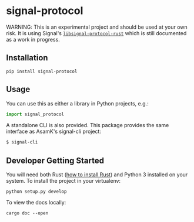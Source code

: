 # signal-protocol

WARNING: This is an experimental project and should be used at your own risk. It is using Signal's [`libsignal-protocol-rust`](https://github.com/signalapp/libsignal-protocol-rust) which is still documented as a work in progress.

## Installation

```
pip install signal-protocol
```

## Usage

You can use this as either a library in Python projects, e.g.:

```py
import signal_protocol
```

A standalone CLI is also provided. This package provides the same interface as AsamK's signal-cli project:

```sh
$ signal-cli
```

## Developer Getting Started

You will need both Rust ([how to install Rust](https://rustup.rs/)) and Python 3 installed on your system. To install the project in your virtualenv:

```
python setup.py develop
```

To view the docs locally:

```
cargo doc --open
```
